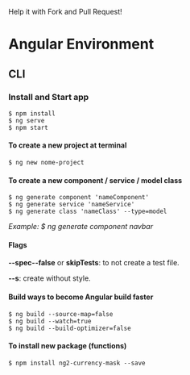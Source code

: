 Help it with Fork and Pull Request!

# Angular Environment

## CLI

### Install and Start app
```
$ npm install
$ ng serve
$ npm start
```

#### To create a new project at terminal
```
$ ng new nome-project
```

#### To create a new component / service / model class
```
$ ng generate component 'nameComponent'
$ ng generate service 'nameService'
$ ng generate class 'nameClass' --type=model
```
_Example: $ ng generate component navbar_

#### Flags
**--spec--false** or **skipTests**: to not create a test file.

**--s**: create without style.

#### Build ways to become Angular build faster
```
$ ng build --source-map=false
$ ng build --watch=true
$ ng build --build-optimizer=false
```

#### To install new package (functions)
```
$ npm install ng2-currency-mask --save
```
